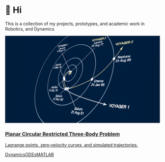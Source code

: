 <link rel="stylesheet" href="/assets/css/style.css">

# 👋 Hi
This is a collection of my projects, prototypes, and academic work in Robotics, and Dynamics.

<div class="grid">
  <a class="card" href="/projects/pcr3bp/pcr3bp">
    <img src="/assets/images/PCR3BD.png" alt="PCR3BD" />
    <div class="card-body">
      <h3>Planar Circular Restricted Three‑Body Problem</h3>
      <p>Lagrange points, zero‑velocity curves, and simulated trajectories.</p>
      <div class="tags"><span>Dynamics</span><span>ODEs</span><span>MATLAB</span></div>
    </div>
  </a>
  <!-- add more cards as you go -->
</div>
